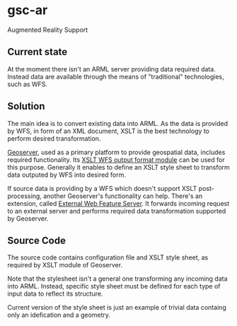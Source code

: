 # gsc-ar
Augmented Reality Support

## Current state
At the moment there isn't an ARML server providing data required data. 
Instead data are available through the means of "traditional" technologies, such as WFS.

## Solution
The main idea is to convert existing data into ARML. As the data is provided by WFS, in form of an XML document, XSLT is the best technology to perform desired transformation.

[Geoserver](geoserver.org), used as a primary platform to provide geospatial data, includes required functionality. 
Its [XSLT WFS output format module](http://docs.geoserver.org/stable/en/user/extensions/xslt/index.html) can be used for this purpose. Generally it enables to define an XSLT style sheet to transform data outputed by WFS into desired form.

If source data is providing by a WFS which doesn't support XSLT post-processing, another Geoserver's functionality can help. 
There's an extension, called [External Web Feature Server](http://docs.geoserver.org/stable/en/user/data/cascaded/wfs.html).
It forwards incoming request to an external server and performs required data transformation supported by Geoserver.

## Source Code
The source code contains configuration file and XSLT style sheet, as required by XSLT module of Geoserver.

Note that the stylesheet isn't a general one transforming any incoming data into ARML.
Instead, specific style sheet must be defined for each type of input data to reflect its structure.

Current version of the style sheet is just an example of trivial data containg only an idefication and a geometry.
